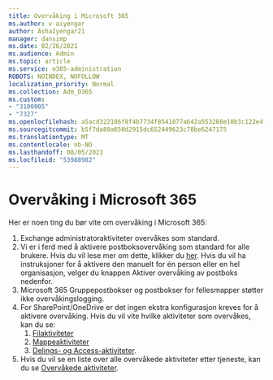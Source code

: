 ```yaml
---
title: Overvåking i Microsoft 365
ms.author: v-aiyengar
author: AshaIyengar21
manager: dansimp
ms.date: 02/26/2021
ms.audience: Admin
ms.topic: article
ms.service: o365-administration
ROBOTS: NOINDEX, NOFOLLOW
localization_priority: Normal
ms.collection: Adm_O365
ms.custom:
- "3100005"
- "7327"
ms.openlocfilehash: a5acd322186f8f4b7734f8541877a642a553288e10b3c122e4f276b9bb611308
ms.sourcegitcommit: b5f7da89a650d2915dc652449623c78be6247175
ms.translationtype: MT
ms.contentlocale: nb-NO
ms.lasthandoff: 08/05/2021
ms.locfileid: "53988982"
---
```

# <a name="auditing-in-microsoft-365"></a>Overvåking i Microsoft 365

Her er noen ting du bør vite om overvåking i Microsoft 365:

1. Exchange administratoraktiviteter overvåkes som standard.
1. Vi er i ferd med å aktivere postboksovervåking som standard for alle brukere. Hvis du vil lese mer om dette, klikker du [her](https://techcommunity.microsoft.com/t5/Security-Privacy-and-Compliance/Exchange-Mailbox-Auditing-will-be-enabled-by-default/ba-p/215171). Hvis du vil ha instruksjoner for å aktivere den manuelt for én person eller en hel organisasjon, velger du knappen Aktiver overvåking av postboks nedenfor.
1. Microsoft 365 Gruppepostbokser og postbokser for fellesmapper støtter ikke overvåkingslogging.
1. For SharePoint/OneDrive er det ingen ekstra konfigurasjon kreves for å aktivere overvåking. Hvis du vil vite hvilke aktiviteter som overvåkes, kan du se:
    1. [Filaktiviteter](https://docs.microsoft.com/office365/securitycompliance/search-the-audit-log-in-security-and-compliance#file-and-page-activities)
    1. [Mappeaktiviteter](https://docs.microsoft.com/office365/securitycompliance/search-the-audit-log-in-security-and-compliance#folder-activities)
    1. [Delings- og Access-aktiviteter](https://docs.microsoft.com/office365/securitycompliance/search-the-audit-log-in-security-and-compliance#sharing-and-access-request-activities).
1. Hvis du vil se en liste over alle overvåkede aktiviteter etter tjeneste, kan du se [Overvåkede aktiviteter](https://docs.microsoft.com/office365/securitycompliance/search-the-audit-log-in-security-and-compliance#audited-activities).
